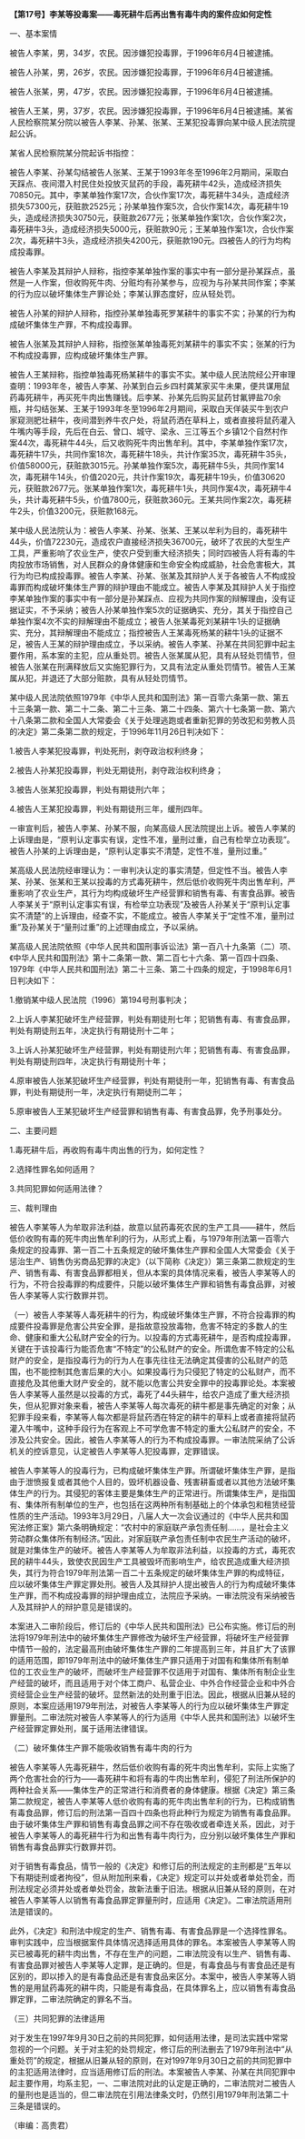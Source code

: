 **【第17号】李某等投毒案——毒死耕牛后再出售有毒牛肉的案件应如何定性**

一、基本案情

被告人李某，男，34岁，农民。因涉嫌犯投毒罪，于1996年6月4日被逮捕。

被告人孙某，男，26岁，农民。因涉嫌犯投毒罪，于1996年6月4日被逮捕。

被告人张某，男，47岁，农民。因涉嫌犯投毒罪，于1996年6月4日被逮捕。

被告人王某，男，37岁，农民。因涉嫌犯投毒罪，于1996年6月4日被逮捕。某省人民检察院某分院以被告人李某、孙某、张某、王某犯投毒罪向某中级人民法院提起公诉。

某省人民检察院某分院起诉书指控：

被告人李某、孙某勾结被告人张某、王某于1993年冬至1996年2月期间，采取白天踩点、夜间潜入村民住处投放灭鼠药的手段，毒死耕牛42头，造成经济损失70850元。其中，李某单独作案17次，合伙作案17次，毒死耕牛34头，造成经济损失57300元，获赃款2525元；孙某单独作案5次，合伙作案14次，毒死耕牛19头，造成经济损失30750元，获赃款2677元；张某单独作案1次，合伙作案2次，毒死耕牛3头，造成经济损失5000元，获赃款90元；王某单独作案1次，合伙作案2次，毒死耕牛3头，造成经济损失4200元，获赃款190元。四被告人的行为均构成投毒罪。

被告人李某及其辩护人辩称，指控李某单独作案的事实中有一部分是孙某踩点，虽然是一人作案，但收购死牛肉、分赃均有孙某参与，应视为与孙某共同作案；李某的行为应以破坏集体生产罪论处；李某认罪态度好，应从轻处罚。

被告人孙某的辩护人辩称，指控孙某单独毒死罗某耕牛的事实不实；孙某的行为构成破坏集体生产罪，不构成投毒罪。

被告人张某及其辩护人辩称，指控张某单独毒死刘某耕牛的事实不实；张某的行为不构成投毒罪，应构成破坏集体生产罪。

被告人王某辩称，指控单独毒死杨某耕牛的事实不实。某中级人民法院经公开审理查明：1993年冬，被告人李某、孙某到白云乡四村龚某家买牛未果，便共谋用鼠药毒死耕牛，再买死牛肉出售赚钱。后李某、孙某先后购买鼠药甘氟钾盐70余瓶，并勾结张某、王某于1993年冬至1996年2月期间，采取白天佯装买牛到农户家窥测肥壮耕牛，夜间潜到养牛农户处，将鼠药洒在草料上，或者直接将鼠药灌入牛嘴内等手段，先后在白云、曾口、城守、梁永、三江等五个乡镇12个自然村作案44次，毒死耕牛44头，后又收购死牛肉出售牟利。其中，李某单独作案17次，毒死耕牛17头，共同作案18次，毒死耕牛18头，共计作案35次，毒死耕牛35头，价值58000元，获赃款3015元。孙某单独作案5次，毒死耕牛5头，共同作案14次，毒死耕牛14头，价值2020元，共计作案19次，毒死耕牛19头，价值30620元，获赃款2677元。张某单独作案1次，毒死耕牛1头，共同作案4次，毒死耕牛4头，共计毒死耕牛5头，价值7800元，获赃款360元。王某共同作案2次，毒死耕牛2头，价值3200元，获赃款168元。

某中级人民法院认为：被告人李某、孙某、张某、王某以牟利为目的，毒死耕牛44头，价值72230元，造成农户直接经济损失36700元，破坏了农民的大型生产工具，严重影响了农业生产，使农户受到重大经济损失；同时四被告人将有毒的牛肉投放市场销售，对人民群众的身体健康和生命安全构成威胁，社会危害极大，其行为均已构成投毒罪。被告人李某、孙某、张某及其辩护人关于各被告人不构成投毒罪而构成破坏集体生产罪的辩护理由不能成立。被告人李某及其辩护人关于指控李某单独作案的事实中有一部分是孙某踩点、应视为共同作案的辩解理由，没有证据证实，不予采纳；被告人孙某单独作案5次的证据确实、充分，其关于指控自己单独作案4次不实的辩解理由不能成立；被告人张某毒死刘某耕牛1头的证据确实、充分，其辩解理由不能成立；指控被告人王某毒死杨某的耕牛1头的证据不足，被告人王某的辩护理由成立，予以采纳。被告人李某、孙某在共同犯罪中起主要作用，系本案的主犯，应从重处罚。被告人张某属从犯，具有从轻处罚情节，但被告人张某在刑满释放后又实施犯罪行为，又具有法定从重处罚情节。被告人王某属从犯，并退还了大部分赃款，具有从轻处罚情节。

某中级人民法院依照1979年《中华人民共和国刑法》第一百零六条第一款、第五十三条第一款、第二十二条、第二十三条、第二十四条、第六十七条第一款、第六十八条第二款和全国人大常委会《关于处理逃跑或者重新犯罪的劳改犯和劳教人员的决定》第二条第二款的规定，于1996年11月26日判决如下：

1.被告人李某犯投毒罪，判处死刑，剥夺政治权利终身；

2.被告人孙某犯投毒罪，判处无期徒刑，剥夺政治权利终身；

3.被告人张某犯投毒罪，判处有期徒刑六年；

4.被告人王某犯投毒罪，判处有期徒刑三年，缓刑四年。

一审宣判后，被告人李某、孙某不服，向某高级人民法院提出上诉。被告人李某的上诉理由是，“原判认定事实有误，定性不准，量刑过重，自己有检举立功表现”。被告人孙某的上诉理由是，“原判认定事实不清楚，定性不准，量刑过重。”

某高级人民法院经审理认为：一审判决认定的事实清楚，但定性不当。被告人李某、孙某、张某和王某以投毒的方式毒死耕牛，然后低价收购死牛肉出售牟利，严重影响了农业生产，其行为均构成破坏生产经营罪和销售有毒、有害食品罪。被告人李某关于“原判认定事实有误，有检举立功表现”及被告人孙某关于“原判认定事实不清楚”的上诉理由，经查不实，不能成立。被告人李某关于“定性不准，量刑过重”及孙某关于“量刑过重”的上述理由成立，予以采纳。

某高级人民法院依照《中华人民共和国刑事诉讼法》第一百八十九条第（二）项、《中华人民共和国刑法》第十二条第一款、第二百七十六条、第一百四十四条、1979年《中华人民共和国刑法》第二十三条、第二十四条的规定，于1998年6月1日判决如下：

1.撤销某中级人民法院（1996）第194号刑事判决；

2.上诉人李某犯破坏生产经营罪，判处有期徒刑七年；犯销售有毒、有害食品罪，判处有期徒刑五年，决定执行有期徒刑十二年；

3.上诉人孙某犯破坏生产经营罪，判处有期徒刑六年；犯销售有毒、有害食品罪，判处有期徒刑四年，决定执行有期徒刑十年；

4.原审被告人张某犯破坏生产经营罪，判处有期徒刑一年，犯销售有毒、有害食品罪，判处有期徒刑一年，决定执行有期徒刑二年；

5.原审被告人王某犯破坏生产经营罪和销售有毒、有害食品罪，免予刑事处分。

二、主要问题

1.毒死耕牛后，再收购有毒牛肉出售的行为，如何定性？

2.选择性罪名如何适用？

3.共同犯罪如何适用法律？

三、裁判理由

被告人李某等人为牟取非法利益，故意以鼠药毒死农民的生产工具——耕牛，然后低价收购有毒的死牛肉出售牟利的行为，从形式上看，与1979年刑法第一百零六条规定的投毒罪、第一百二十五条规定的破坏集体生产罪和全国人大常委会《关于惩治生产、销售伪劣商品犯罪的决定》（以下简称《决定》）第三条第二款规定的生产、销售有毒、有害食品罪都相关，但从本案的具体情况来看，被告人李某等人的行为，不符合投毒罪的构成要件，只能以破坏集体生产罪和销售有毒食品罪，对被告人李某等人实行数罪并罚。

（一）被告人李某等人毒死耕牛的行为，构成破坏集体生产罪，不符合投毒罪的构成要件投毒罪是危害公共安全罪，是指故意投放毒物，危害不特定的多数人的生命、健康和重大公私财产安全的行为。以投毒的方式毒死耕牛，是否构成投毒罪，关键在于该投毒行为能否危害“不特定”的公私财产的安全。所谓危害不特定的公私财产的安全，是指投毒行为的行为人在事先往往无法确定其侵害的公私财产的范围，也不能控制其危害后果的大小。如果投毒行为只侵犯了特定的公私财产，而不直接危及其他重大财产安全的，就不能以危害公共安全罪中的投毒罪论处。本案被告人李某等人虽然是以投毒的方式，毒死了44头耕牛，给农户造成了重大经济损失，但从犯罪对象来看，被告人李某等人每次毒死的耕牛都是事先确定的对象；从犯罪手段来看，李某等人每次都是将鼠药洒在特定的耕牛的草料上或者直接将鼠药灌入牛嘴中，这种手段行为在客观上不可学危害不特定的重大公私财产的安全，不涉及公共安全。因此，被告人李某等人的行为不构成投毒罪。一审法院采纳了公诉机关的控诉意见，认定被告人李某等人犯投毒罪，定罪错误。

被告人李某等人的投毒行为，已构成破坏集体生产罪。所谓破坏集体生产罪，是指由于泄愤报复或者其他个人目的，毁坏机器设备、残害耕畜或者以其他方法破坏集体生产的行为。其侵犯的客体主要是集体生产的正常进行。所谓集体生产，是指国有、集体所有制单位的生产，也包括在这两种所有制基础上的个体承包和租赁经营性质的生产活动。1993年3月29日，八届人大一次会议通过的《中华人民共和国宪法修正案》第六条明确规定：“农村中的家庭联产承包责任制……，是社会主义劳动群众集体所有制经济。”因此，对家庭联产承包责任制中农民生产活动的破坏，就是对集体生产的破坏。被告人李某等人为牟取非法利益，以投毒的方式，毒死农民的耕牛44头，致使农民因生产工具被毁坏而影响生产，给农民造成重大经济损失，其行为符合1979年刑法第一百二十五条规定的破坏集体生产罪的构成特征，应以破坏集体生产罪定罪处刑。被告人及其辩护人提出被告人的行为构成破坏集体生产罪，而不构成投毒罪的辩护理由成立，法院应予采纳。一审法院没有采纳被告人及其辩护人的辩护意见是错误的。

本案进入二审阶段后，修订后的《中华人民共和国刑法》已公布实施。修订后的刑法将1979年刑法中的破坏集体生产罪修改为破坏生产经营罪，将破坏生产经营罪中情节一般的，法定最高刑由破坏集体生产罪的二年提高到三年，并且扩大了该罪的适用范围，即1979年刑法中的破坏集体生产罪只适用于对国有和集体所有制单位的工农业生产的破坏，而破坏生产经营罪不仅适用于对国有、集体所有制企业生产经营的破坏，而且适用于对个体工商户、私营企业、中外合作经营企业和中外合资经营企业生产经营的破坏。显然新法的处刑重于旧法。因此，根据从旧兼从轻的原则，本案应适用1979年刑法，对被告人李某等人的行为应以破坏集体生产罪定罪量刑。二审法院对被告人李某等人的行为适用《中华人民共和国刑法》以破坏生产经营罪定罪处刑，属于适用法律错误。

（二）破坏集体生产罪不能吸收销售有毒牛肉的行为

被告人李某等人先毒死耕牛，然后低价收购有毒的死牛肉出售牟利，实际上实施了两个危害社会的行为——毒死耕牛和将有毒的牛肉出售牟利，侵犯了刑法所保护的两种社会关系——集体生产的正常进行和消费者的身体健康。根据《决定》第三条第二款规定，被告人李某等人低价收购有毒的死牛肉出售牟利的行为，已构成销售有毒食品罪，修订后的刑法第一百四十四条也将此种行为规定为销售有毒食品罪。由于破坏集体生产罪和销售有毒食品罪之间不存在吸收或者牵连关系，因此，对于被告人李某等人的毒死耕牛行为和出售有毒牛肉行为，应分别以破坏集体生产罪和销售有毒食品罪实行数罪并罚。

对于销售有毒食品，情节一般的《决定》和修订后的刑法规定的主刑都是“五年以下有期徒刑或者拘役”，但从附加刑来看，《决定》规定可以并处或者单处罚金，而刑法规定必须并处或者单处罚金，故新法重于旧法。根据从旧兼从轻的原则，在对被告人李某等人以销售有毒食品罪定罪量刑时，应适用《决定》。二审法院适用刑法是错误的。

此外，《决定》和刑法中规定的生产、销售有毒、有害食品罪是一个选择性罪名。审判实践中，应当根据案件具体情况选择适用具体的罪名。本案被告人李某等人购买已被毒死的耕牛肉出售，不存在生产的问题，二审法院没有以生产、销售有毒、有害食品罪对被告人李某等人定罪，是正确的。但是，有毒食品与有害食品还是有区别的，即以掺入的是有毒食品还是有害食品来区分。本案中，被告人李某等人销售的是用鼠药毒死的耕牛肉，只能是有毒食品，在具体罪名上，应以销售有毒食品罪定罪，二审法院确定的罪名不当。

（三）共同犯罪的法律适用

对于发生在1997年9月30日之前的共同犯罪，如何适用法律，是司法实践中常常忽视的一个问题。关于对主犯的处罚规定，修订后的刑法删去了1979年刑法中“从重处罚”的规定，根据从旧兼从轻的原则，在对1997年9月30日之前的共同犯罪中的主犯适用法律时，应当适用修订后的刑法。本案被告人李某、孙某在共同犯罪中起主要作用，均系主犯，一、二审法院对此的认定是正确的，二审法院对二被告人的量刑也是适当的，但二审法院在引用法律条文时，仍然引用1979年刑法第二十三条是错误的。

（审编：高贵君）